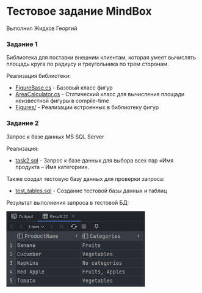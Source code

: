 # Тестовое задание MindBox

Выполнил Жидков Георгий

### Задание 1

Библиотека для поставки внешним клиентам, которая умеет вычислять площадь круга по радиусу и треугольника по трем сторонам.

Реализация библиотеки:

- [FigureBase.cs](GeometryLibrary/FigureBase.cs) - Базовый класс фигур
- [AreaCalculator.cs](GeometryLibrary/AreaCalculator.cs) - Статический класс для вычисления площади неизвестной фигуры в compile-time
- [Figures/](GeometryLibrary/Figures/) - Реализации встроенных в библиотеку фигур

### Задание 2

Запрос к базе данных MS SQL Server

Реализация:

- [task2.sql](/task2.sql) - Запрос к базе данных для выбора всех пар «Имя продукта – Имя категории».

Также создал тестовую базу данных для проверки запроса:

- [test_tables.sql](/test_tables.sql) - Создание тестовой базы данных и таблиц

Результат выполнения запроса в тестовой БД:

![sql task](/sql.png)
